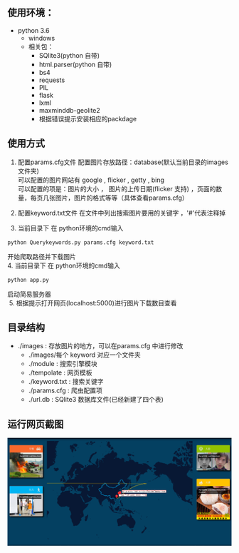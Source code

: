 ## 使用环境：

* python 3.6
  * windows
  * 相关包：
    * SQlite3(python 自带)
    * html.parser(python 自带)
    * bs4
    * requests
    * PIL
    * flask
    * lxml
    * maxminddb-geolite2
    * 根据错误提示安装相应的packdage

## 使用方式

  1. 配置params.cfg文件
    配置图片存放路径：database(默认当前目录的images文件夹)<br>
    可以配置的图片网站有 google , flicker , getty , bing<br>
    可以配置的项是：图片的大小 ， 图片的上传日期(flicker 支持) ，页面的数量，每页几张图片，图片的格式等等（具体查看params.cfg）<br>

  2. 配置keyword.txt文件
    在文件中列出搜索图片要用的关键字 ，'#'代表注释掉

  3. 当前目录下 在 python环境的cmd输入

  ```
  python Querykeywords.py params.cfg keyword.txt
  ```

  开始爬取路径并下载图片<br>
  4. 当前目录下 在 python环境的cmd输入

  ```
  python app.py
  ```

  启动简易服务器<br>
  5. 根据提示打开网页(localhost:5000)进行图片下载数目查看


## 目录结构

* ./images : 存放图片的地方，可以在params.cfg 中进行修改
  * ./images/每个 keyword 对应一个文件夹
  * ./module : 搜索引擎模块
  * ./tempolate : 网页模板
  * ./keyword.txt : 搜索关键字
  * ./params.cfg : 爬虫配置项
  * ./url.db : SQlite3 数据库文件(已经新建了四个表)

## 运行网页截图

  !['web preview'](static/Capture.PNG)
